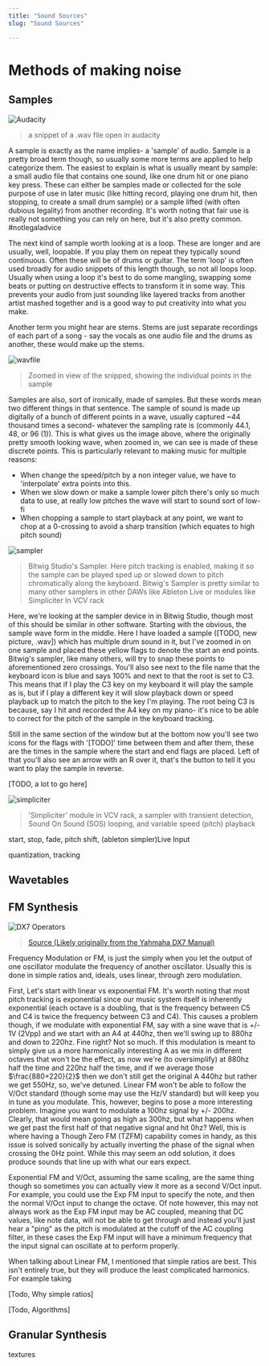 ```yaml
---
title: "Sound Sources"
slug: "Sound Sources"

---
```


# Methods of making noise

## Samples

![Audacity](/Audacity.png)

> a snippet of a .wav file open in audacity

A sample is exactly as the name implies- a 'sample' of audio. Sample is a pretty broad term though, so usually some more terms are applied to help categorize them. The easiest to explain is what is usually meant by sample: a small audio file that contains one sound, like one drum hit or one piano key press. These can either be samples made or collected for the sole purpose of use in later music (like hitting record, playing one drum hit, then stopping, to create a small drum sample) or a sample lifted (with often dubious legality) from another recording. It's worth noting that fair use is really not something you can rely on here, but it's also pretty common. #notlegaladvice

The next kind of sample worth looking at is a loop. These are longer and are usually, well, loopable. If you play them on repeat they typically sound continuous. Often these will be of drums or guitar. The term 'loop' is often used broadly for audio snippets of this length though, so not all loops loop. Usually when using a loop it's best to do some mangling, swapping some beats or putting on destructive effects to transform it in some way. This prevents your audio from just sounding like layered tracks from another artist mashed together and is a good way to put creativity into what you make.  

Another term you might hear are stems. Stems are just separate recordings of each part of a song - say the vocals as one audio file and the drums as another, these would make up the stems. 

![wavfile](/wavfile.png)

> Zoomed in view of the snipped, showing the individual points in the sample

Samples are also, sort of ironically, made of samples. But these words mean two different things in that sentence. The sample of sound is made up digitally of a bunch of different points in a wave, usually captured ~44 thousand times a second- whatever the sampling rate is (commonly 44.1, 48, or 96 <a class="ptr">(1)</a>). This is what gives us the image above, where the originally pretty smooth looking wave, when zoomed in, we can see is made of these discrete points. This is particularly relevant to making music for multiple reasons: 

* When change the speed/pitch by a non integer value, we have to 'interpolate' extra points into this.
* When we slow down or make a sample lower pitch there's only so much data to use, at really low pitches the wave will start to sound sort of low-fi
* When chopping a sample to start playback at any point, we want to chop at a 0-crossing to avoid a sharp transition (which equates to high pitch sound)


<ol hidden id="footnotes">
    <li>The Nyquist-Shannon Sampling Therom <a href="https://en.wikipedia.org/wiki/Nyquist–Shannon_sampling_theorem">(Wikipedia)</a> , put very basically, just says your sampling rate needs to be twice as high as the highest frequency in your source to be reproduced exactly. Because human hearing ranges roughly from 20 to 20khz, sampling at 40khz or above should be sufficient. Unfortunately, there's more too it than that, especially as generating waves in a virtual synth can benefit in sound quality for various reason from 'oversampling' - running above 44.1 or 48khz. Unfortunately, the higher the sampling rate the more work the computer has to do.
    </li>
</ol>


![sampler](/sampler.png)

> Bitwig Studio's Sampler. Here pitch tracking is enabled, making it so the sample can be played sped up or slowed down to pitch chromatically along the keyboard. Bitwig's Sampler is pretty similar to many other samplers in other DAWs like Ableton Live or modules like Simpliciter In VCV rack

Here, we're looking at the sampler device in in Bitwig Studio, though most of this should be similar in other software. Starting with the obvious, the sample wave form in the middle. Here I have loaded a sample ([TODO, new picture, .wav]) which has multiple drum sound in it, but I've zoomed in on one sample and placed these yellow flags to denote the start an end points. Bitwig's sampler, like many others, will try to snap these points to aforementioned zero crossings.  You'll also see next to the file name that the keyboard icon is blue and says 100% and next to that the root is set to C3. This means that if I play the C3 key on my keyboard it will play the sample as is, but if I play a different key it will slow playback down or speed playback up to match the pitch to the key I'm playing. The root being C3 is because, say I hit and recorded the A4 key on my piano- it's nice to be able to correct for the pitch of the sample in the keyboard tracking.

Still in the same section of the window but at the bottom now you'll see two icons for the flags with '[TODO]' time between them and after them, these are the times in the sample where the start and end flags are placed. Left of that you'll also see an arrow with an R over it, that's the button to tell it you want to play the sample in reverse.

[TODO, a lot to go here]

![simpliciter](/simpliciter.png ':size=50%')

> 'Simpliciter' module in VCV rack, a sampler with transient detection, Sound On Sound (SOS) looping, and variable speed (pitch) playback

start, stop, fade, pitch shift, (ableton simpler)Live Input

quantization, tracking

## Wavetables

## FM Synthesis

![DX7 Operators](/dx7.jpeg ':size=70%')

> [Source (Likely originally from the Yahmaha DX7 Manual)](https://scsynth.org/t/coding-fm-synthesis-algorithms/1381)

Frequency Modulation or FM, is just the simply when you let the output of one oscillator modulate the frequency of another oscillator. Usually this is done in simple ratios and, ideals, uses linear, through zero modulation.

First, Let's start with linear vs exponential FM. It's worth noting that most pitch tracking is exponential since our music system itself is inherently exponential (each octave is a doubling, that is the frequency between C5 and C4 is twice the frequency between C3 and C4). This causes a problem though, if we modulate with exponential FM, say with a sine wave that is +/- 1V (2Vpp) and we start with an A4 at 440hz, then we'll swing up to 880hz and down to 220hz. Fine right? Not so much. If this modulation is meant to simply give us a more harmonically interesting A as we mix in different octaves that won't be the effect, as now we're (to oversimplify) at 880hz half the time and 220hz half the time, and if we average those $\frac{880+220}{2}$ then we don't still get the original A 440hz but rather we get 550Hz, so, we've detuned. Linear FM won't be able to follow the V/Oct standard (though some may use the Hz/V standard) but will keep you in tune as you modulate. This, however, begins to pose a more interesting problem. Imagine you want to modulate a 100hz signal by +/- 200hz. Clearly, that would mean going as high as 300hz, but what happens when we get past the first half of that negative signal and hit 0hz? Well, this is where having a Though Zero FM (TZFM) capability comes in handy, as this issue is solved sonically by actually inverting the phase of the signal when crossing the 0Hz point. While this may seem an odd solution, it does produce sounds that line up with what our ears expect.

Exponential FM and V/Oct, assuming the same scaling, are the same thing though so sometimes you can actually view it more as a second V/Oct input. For example, you could use the Exp FM input to specify the note, and then the normal V/Oct input to change the octave. Of note however, this may not always work as the Exp FM input may be AC coupled, meaning that DC values, like note data, will not be able to get through and instead you'll just hear a "ping" as the pitch is modulated at the cutoff of the AC coupling filter, in these cases the Exp FM input will have a minimum frequency that the input signal can oscillate at to perform properly. 

When talking about Linear FM, I mentioned that simple ratios are best. This isn't entirely true, but they will produce the least complicated harmonics. For example taking

[Todo, Why simple ratios]

[Todo, Algorithms]

## Granular Synthesis

textures